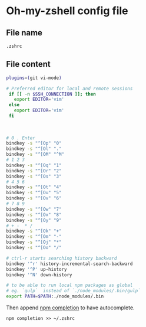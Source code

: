 
# Oh-my-zshell config file

## File name
`.zshrc`


## File content

```sh
plugins=(git vi-mode)

# Preferred editor for local and remote sessions
 if [[ -n $SSH_CONNECTION ]]; then
   export EDITOR='vim'
 else
   export EDITOR='vim'
 fi
 
 
 
# 0 . Enter
bindkey -s "^[Op" "0"
bindkey -s "^[Ol" "."
bindkey -s "^[OM" "^M"
# 1 2 3
bindkey -s "^[Oq" "1"
bindkey -s "^[Or" "2"
bindkey -s "^[Os" "3"
# 4 5 6
bindkey -s "^[Ot" "4"
bindkey -s "^[Ou" "5"
bindkey -s "^[Ov" "6"
# 7 8 9
bindkey -s "^[Ow" "7"
bindkey -s "^[Ox" "8"
bindkey -s "^[Oy" "9"
# + -  * /
bindkey -s "^[Ok" "+"
bindkey -s "^[Om" "-"
bindkey -s "^[Oj" "*"
bindkey -s "^[Oo" "/"

# ctrl-r starts searching history backward
bindkey '^r' history-incremental-search-backward
bindkey '^P' up-history
bindkey '^N' down-history

# to be able to run local npm packages as global
# eg. `gulp`  instead of `./node_modules/.bin/gulp`
export PATH=$PATH:./node_modules/.bin
```

Then append [npm completion](https://docs.npmjs.com/cli/completion) to have autocomplete.

```
npm completion >> ~/.zshrc
```